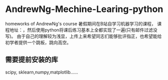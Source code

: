 # AndrewNg-Mechine-Learing-python
homeworks of AndrewNg's course
暑假期间在B站自学习机器学习的课程， 课程地址：，然后使用python将课后练习基本上全都实现了一遍(只有邮件过滤没写)。
由于自己的理解较为浅显，上传上来希望同志们能够批评指正，也希望能给初学者提供一个跳板，跳向高空。
## 需要提前安装的库
scipy, sklearn,numpy,matplotlib......
